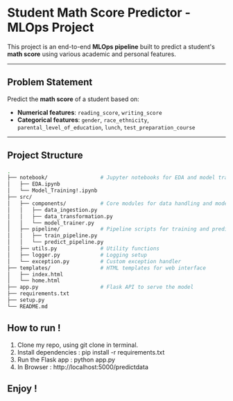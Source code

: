 # Student Math Score Predictor - MLOps Project

This project is an end-to-end **MLOps pipeline** built to predict a student's **math score** using various academic and personal features.

---

## Problem Statement

Predict the **math score** of a student based on:
- **Numerical features**: `reading_score`, `writing_score`
- **Categorical features**: `gender`, `race_ethnicity`, `parental_level_of_education`, `lunch`, `test_preparation_course`

---

## Project Structure

```bash
.
├── notebook/                 # Jupyter notebooks for EDA and model training
│   ├── EDA.ipynb
│   └── Model_Training!.ipynb
├── src/
│   ├── components/           # Core modules for data handling and modeling
│   │   ├── data_ingestion.py
│   │   ├── data_transformation.py
│   │   └── model_trainer.py
│   ├── pipeline/             # Pipeline scripts for training and prediction
│   │   ├── train_pipeline.py
│   │   └── predict_pipeline.py
│   ├── utils.py              # Utility functions
│   ├── logger.py             # Logging setup
│   └── exception.py          # Custom exception handler
├── templates/                # HTML templates for web interface
│   ├── index.html
│   └── home.html
├── app.py                    # Flask API to serve the model
├── requirements.txt
├── setup.py
└── README.md
```

## How to run !
1. Clone my repo, using git clone in terminal.
2. Install dependencies : pip install -r requirements.txt
3. Run the Flask app : python app.py
4. In Browser : http://localhost:5000/predictdata

## Enjoy !

